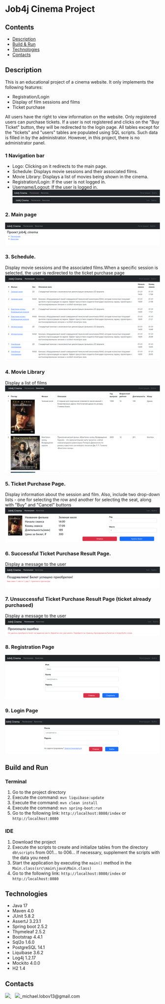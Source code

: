 # Job4j Cinema Project

## Contents

- [Description](#description)
- [Build & Run](#build-and-run)
- [Technologies](#technologies)
- [Contacts](#contacts)

## Description
This is an educational project of a cinema website. It only implements the following features: 
- Registration/Login
- Display of film sessions and films 
- Ticket purchase

All users have the right to view information on the website.
Only registered users can purchase tickets. 
If a user is not registered and clicks on the "Buy Ticket" button,
they will be redirected to the login page.
All tables except for the "tickets" and "users" tables are populated using SQL scripts. 
Such data is filled in by the administrator. However, in this project, there is no administrator panel.


### 1 Navigation bar
- Logo: Clicking on it redirects to the main page.
- Schedule: Displays movie sessions and their associated films.
- Movie Library: Displays a list of movies being shown in the cinema.
- Registration/Login: If the user is not logged in.
- Username/Logout: If the user is logged in.
![img.png](img/nav_bar_logout.png)
![img.png](img/nav_bar_login.png)

### 2. Main page
![img.png](img/main_page.png)

### 3. Schedule.
 Display movie sessions and the associated films.When a specific session is selected, 
 the user is redirected to the ticket purchase page
![img.png](img/schedule.png)

### 4. Movie Library
 Display a list of films
![img.png](img/movie_library.png)

### 5. Ticket Purchase Page.
Display information about the session and film. 
Also, include two drop-down lists - one for selecting the row and another
for selecting the seat, along with "Buy" and "Cancel" buttons
![img.png](img/ticket_purchase_page.png)

### 6. Successful Ticket Purchase Result Page. 
Display a message to the user
![img.png](img/successful_buy.png)

### 7. Unsuccessful Ticket Purchase Result Page (ticket already purchased) 
Display a message to the user
![img.png](img/unsuccessful_buy.png)

### 8. Registration Page
![img.png](img/registration_page.png)

### 9. Login Page
![img.png](img/login_page.png)

## Build and Run

### Terminal 

1. Go to the project directory
2. Execute the command: ``mvn liquibase:update``
3. Execute the command: ``mvn clean install``
4. Execute the command: ``mvn spring-boot:run``
5. Go to the following link: ``http://localhost:8080/index`` or ``http://localhost:8080``


### IDE 
1. Download the project
2. Execute the scripts to create and initialize tables from the directory ``db\scripts`` from 001... to 006... 
If necessary, supplement the scripts with the data you need
3. Start the application by executing the ``main()`` method in the ``Main.class(src\main\java\Main.class)`` 
4. Go to the following link: ``http://localhost:8080/index`` or ``http://localhost:8080``

## Technologies
- Java 17
- Maven 4.0
- JUnit 5.8.2
- AssertJ 3.23.1
- Spring boot 2.5.2 
- Thymeleaf 2.5.2 
- Bootstrap 4.4.1 
- Sql2o 1.6.0 
- PostgreSQL 14.1
- Liquibase 3.6.2 
- Log4j 1.2.17
- Mockito 4.0.0 
- H2 1.4

## Contacts

<a href="https://t.me/draw_my_soul">
<img src="https://cdn-icons-png.flaticon.com/512/5968/5968804.png" width="30px">
</a>&nbsp;&nbsp;
<a href="mailto:michael.lobov13@gmail.com">
<img src="https://ssl.gstatic.com/ui/v1/icons/mail/rfr/logo_gmail_lockup_default_1x_r5.png">&nbsp;
</a>michael.lobov13@gmail.com